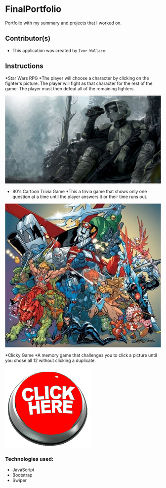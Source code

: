 # FinalPortfolio
Portfolio with my summary and projects that I worked on.

## Contributor(s)
  * This application was created by `Ivor Wallace`.
  
## Instructions

*Star Wars RPG
*The player will choose a character by clicking on the fighter's picture. The player will fight as that character for the rest of the game. The player must then defeat all of the remaining fighters.

![movie](assets/images/projects/starwars.jpg)

* 80's Cartoon Trivia Game
*This a trivia game that shows only one question at a time until the player answers it or their time runs out.

![movie](assets/images/projects/triviagame.jpg)

*Clicky Game
*A memory game that challenges you to click a picture until you chose all 12 without clicking a duplicate.

![movie](assets/images/projects/clickygame.gif)

### Technologies used:
  * JavaScript 
  * Bootstrap
  * Swiper